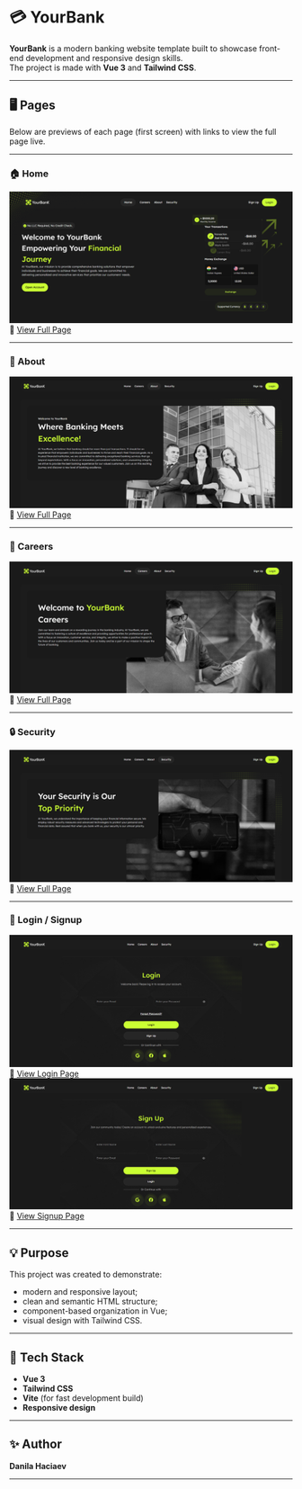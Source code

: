 # 💳 YourBank

**YourBank** is a modern banking website template built to showcase front-end development and responsive design skills.  
The project is made with **Vue 3** and **Tailwind CSS**.

---

## 🖥️ Pages

Below are previews of each page (first screen) with links to view the full page live.

---

### 🏠 Home
![Home Preview](/public/screens/main.png)  
🔗 [View Full Page](https://banking-app-ruddy-one.vercel.app/)

---

### 👥 About
![About Preview](/public/screens/about.png)  
🔗 [View Full Page](https://banking-app-ruddy-one.vercel.app/about)

---

### 💼 Careers
![Careers Preview](/public/screens/careers.png)  
🔗 [View Full Page](https://banking-app-ruddy-one.vercel.app/careers)

---

### 🔒 Security
![Security Preview](/public/screens/security.png)  
🔗 [View Full Page](https://banking-app-ruddy-one.vercel.app/security)

---

### 🔐 Login / Signup
![Login Preview](/public/screens/login.png)  
🔗 [View Login Page](https://banking-app-ruddy-one.vercel.app/logIn)  
![Signup Preview](/public/screens/signup.png)  
🔗 [View Signup Page](https://banking-app-ruddy-one.vercel.app/signUp)

---

## 💡 Purpose

This project was created to demonstrate:
- modern and responsive layout;  
- clean and semantic HTML structure;  
- component-based organization in Vue;  
- visual design with Tailwind CSS.

---

## 🧰 Tech Stack

- **Vue 3**
- **Tailwind CSS**
- **Vite** (for fast development build)
- **Responsive design**

---

## ✨ Author

**Danila Haciaev**  

---


